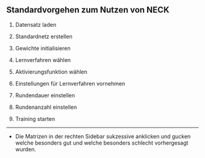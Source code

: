 ## Standardvorgehen zum Nutzen von NECK

1. Datensatz laden

2. Standardnetz erstellen

3. Gewichte initialisieren

4. Lernverfahren wählen

5. Aktivierungsfunktion wählen 

6. Einstellungen für Lernverfahren vornehmen

7. Rundendauer einstellen

8. Rundenanzahl einstellen

9. Training starten

<hr>

- Die Matrizen in der rechten Sidebar sukzessive anklicken und gucken welche besonders gut und welche besonders schlecht vorhergesagt wurden.

